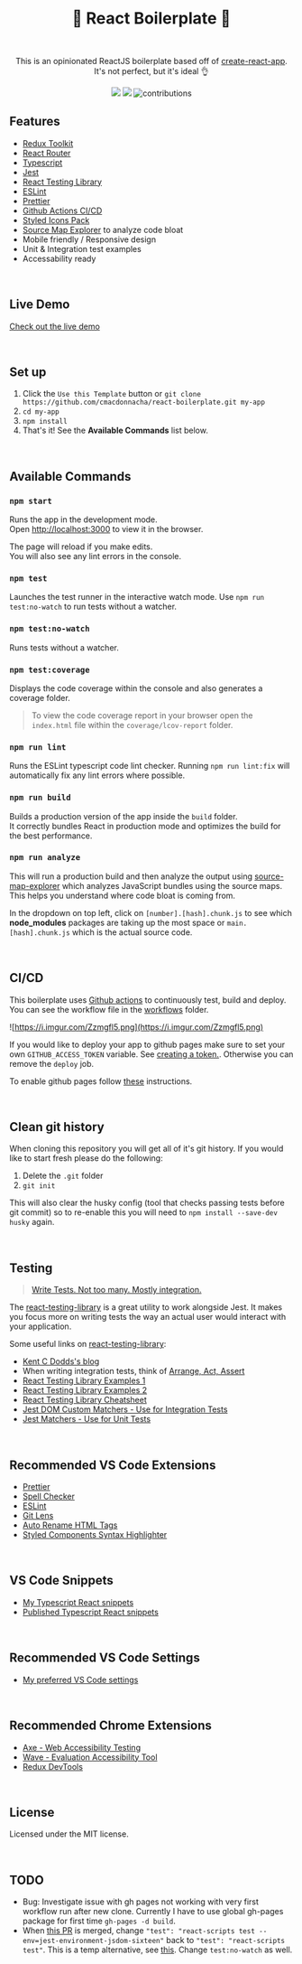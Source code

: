<h1 align="center">🚀 React Boilerplate 🚀</h1>
<br>
<p align="center">This is an opinionated ReactJS boilerplate based off of <a href="https://create-react-app.dev/">create-react-app</a>. It's not perfect, but it's ideal 👌</p>

<p align="center">
  <a>
    <img src="https://github.com/cmacdonnacha/react-boilerplate/workflows/Continuous%20Integration/badge.svg" />
  </a>
  <a>
    <img src="https://img.shields.io/david/cmacdonnacha/react-boilerplate.svg" />
  </a>
  <a>
    <img src="https://img.shields.io/badge/License-MIT-blue.svg" alt="contributions" />
  </a>
</p>

## Features

- [Redux Toolkit][redux-toolkit]
- [React Router][react-router]
- [Typescript][typescript]
- [Jest][jest]
- [React Testing Library][react-testing-library]
- [ESLint][eslint]
- [Prettier][prettier]
- [Github Actions CI/CD][github-actions]
- [Styled Icons Pack][styled-icons]
- [Source Map Explorer][source-map-explorer] to analyze code bloat
- Mobile friendly / Responsive design
- Unit & Integration test examples
- Accessability ready

&nbsp;

## Live Demo

[Check out the live demo](https://cmacdonnacha.github.io/react-boilerplate/)

&nbsp;

## Set up

1. Click the `Use this Template` button or `git clone https://github.com/cmacdonnacha/react-boilerplate.git my-app`
2. `cd my-app`
3. `npm install`
4. That's it! See the **Available Commands** list below.

&nbsp;

## Available Commands

### `npm start`

Runs the app in the development mode.<br />
Open [http://localhost:3000](http://localhost:3000) to view it in the browser.

The page will reload if you make edits.<br />
You will also see any lint errors in the console.

### `npm test`

Launches the test runner in the interactive watch mode. Use `npm run test:no-watch` to run tests without a watcher.<br />

### `npm test:no-watch`

Runs tests without a watcher.

### `npm test:coverage`

Displays the code coverage within the console and also generates a coverage folder.

> To view the code coverage report in your browser open the `index.html` file within the `coverage/lcov-report` folder.

### `npm run lint`

Runs the ESLint typescript code lint checker. Running `npm run lint:fix` will automatically fix any lint errors where possible.

### `npm run build`

Builds a production version of the app inside the `build` folder.<br />
It correctly bundles React in production mode and optimizes the build for the best performance.

### `npm run analyze`

This will run a production build and then analyze the output using [source-map-explorer] which analyzes JavaScript bundles using the source maps. This helps you understand where code bloat is coming from.

In the dropdown on top left, click on `[number].[hash].chunk.js` to see which **node_modules** packages are taking up the most space or `main.[hash].chunk.js` which is the actual source code.

&nbsp;

## CI/CD

This boilerplate uses [Github actions]([github-actions]) to continuously test, build and deploy. You can see the workflow file in the [workflows](.github/workflows/continuous-integration-workflow.yml) folder.

![https://i.imgur.com/Zzmgfl5.png](https://i.imgur.com/Zzmgfl5.png)

If you would like to deploy your app to github pages make sure to set your own `GITHUB_ACCESS_TOKEN` variable. See [creating a token.](https://help.github.com/en/github/authenticating-to-github/creating-a-personal-access-token-for-the-command-line#creating-a-token). Otherwise you can remove the `deploy` job.

To enable github pages follow [these](https://help.github.com/en/github/working-with-github-pages/configuring-a-publishing-source-for-your-github-pages-site#choosing-a-publishing-source) instructions.

&nbsp;

## Clean git history

When cloning this repository you will get all of it's git history. If you would like to start fresh please do the following:

1. Delete the `.git` folder
2. `git init`

This will also clear the husky config (tool that checks passing tests before git commit) so to re-enable this you will need to `npm install --save-dev husky` again.

&nbsp;

## Testing

> [Write Tests. Not too many. Mostly integration.](https://kentcdodds.com/blog/write-tests)

The [react-testing-library][react-testing-library] is a great utility to work alongside Jest. It makes you focus more on writing tests the way an actual user would interact with your application.

Some useful links on [react-testing-library][react-testing-library]:

- [Kent C Dodds's blog][react-testing-library]
- When writing integration tests, think of [Arrange, Act, Assert](http://wiki.c2.com/?ArrangeActAssert)
- [React Testing Library Examples 1](https://react-testing-examples.com/)
- [React Testing Library Examples 2](https://github.com/kentcdodds/react-testing-library-course/tree/master/src/__tests__)
- [React Testing Library Cheatsheet](https://testing-library.com/docs/dom-testing-library/cheatsheet)
- [Jest DOM Custom Matchers - Use for Integration Tests](https://github.com/testing-library/jest-dom#custom-matchers)
- [Jest Matchers - Use for Unit Tests](https://jestjs.io/docs/en/expect)

&nbsp;

## Recommended VS Code Extensions

- [Prettier][vscode-extension-prettier]
- [Spell Checker][vscode-extension-spell-checker]
- [ESLint][vscode-extension-eslint]
- [Git Lens][vscode-extension-git-lens]
- [Auto Rename HTML Tags][vscode-extension-auto-rename-tag]
- [Styled Components Syntax Highlighter][vscode-extension-styled-components]

&nbsp;

## VS Code Snippets

- [My Typescript React snippets][vs-code-my-typescript-react-snippets]
- [Published Typescript React snippets][vs-code-typescript-react-snippets]

&nbsp;

## Recommended VS Code Settings

- [My preferred VS Code settings][vs-code-my-settings]

&nbsp;

## Recommended Chrome Extensions

- [Axe - Web Accessibility Testing][chrome-extension-axe]
- [Wave - Evaluation Accessibility Tool][chrome-extension-wave]
- [Redux DevTools][chrome-extension-redux-devtools]

&nbsp;

## License

Licensed under the MIT license.

&nbsp;

## TODO

- Bug: Investigate issue with gh pages not working with very first workflow run after new clone. Currently I have to use global gh-pages package for first time `gh-pages -d build`.
- When [this PR](https://github.com/facebook/create-react-app/pull/8362) is merged, change `"test": "react-scripts test --env=jest-environment-jsdom-sixteen"` back to `"test": "react-scripts test"`. This is a temp alternative, see [this](https://github.com/testing-library/dom-testing-library/releases/tag/v7.0.0). Change `test:no-watch` as well.

<!-- prettier-ignore-start -->
[npm]: https://www.npmjs.com/
[node]: https://nodejs.org
[continuous-integration-badge]: https://github.com/cmacdonnacha/react-boilerplate/workflows/Continuous%20Integration/badge.svg
[dependencies-badge]: https://img.shields.io/david/cmacdonnacha/react-boilerplate.svg
[package]: https://www.npmjs.com/package/cra-template-ideal-starter
[typescript]: https://github.com/microsoft/TypeScript
[redux-toolkit]: https://github.com/reduxjs/redux-toolkit
[jest]: https://jestjs.io/
[react-testing-library]: https://testing-library.com/docs/react-testing-library/intro
[cra]: https://github.com/facebook/create-react-app
[source-map-explorer]: https://www.npmjs.com/package/source-map-explorer
[axios]: https://github.com/axios/axios
[eslint]: https://eslint.org/
[prettier]: https://prettier.io/docs/en/index.html
[github-actions]: https://github.com/cmacdonnacha/react-boilerplate/actions
[styled-icons]: https://styled-icons.js.org/
[react-router]: https://reacttraining.com/react-router/web/guides/quick-start
[vs-code-my-typescript-react-snippets]: https://gist.github.com/cmacdonnacha/334ef14cb301c426ee6eb166eb500a5a
[vs-code-my-settings]: https://gist.github.com/cmacdonnacha/b6360f349c1a86aafda28f6d44c9d215
[vs-code-typescript-react-snippets]: https://github.com/infeng/vscode-react-typescript#readme
[vscode-extension-prettier]: https://marketplace.visualstudio.com/items?itemName=esbenp.prettier-vscode
[vscode-extension-auto-rename-tag]: https://marketplace.visualstudio.com/items?itemName=formulahendry.auto-rename-tag
[vscode-extension-spell-checker]: https://marketplace.visualstudio.com/items?itemName=streetsidesoftware.code-spell-checker
[vscode-extension-eslint]: https://marketplace.visualstudio.com/items?itemName=dbaeumer.vscode-eslint
[vscode-extension-git-lens]: https://marketplace.visualstudio.com/items?itemName=eamodio.gitlens
[vscode-extension-styled-components]: https://marketplace.visualstudio.com/items?itemName=jpoissonnier.vscode-styled-components
[chrome-extension-axe]: https://chrome.google.com/webstore/detail/axe-web-accessibility-tes/lhdoppojpmngadmnindnejefpokejbdd
[chrome-extension-wave]: https://chrome.google.com/webstore/detail/wave-evaluation-tool/jbbplnpkjmmeebjpijfedlgcdilocofh
[chrome-extension-redux-devtools]: https://chrome.google.com/webstore/detail/redux-devtools/lmhkpmbekcpmknklioeibfkpmmfibljd
<!-- prettier-ignore-end -->
